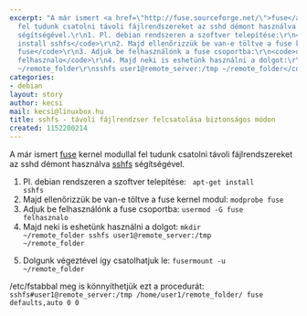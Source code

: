 ```yaml
---
excerpt: "A már ismert <a href=\"http://fuse.sourceforge.net/\">fuse</a> kernel modullal
  fel tudunk csatolni távoli fájlrendszereket az sshd démont használva <a href=\"http://fuse.sourceforge.net/sshfs.html\">sshfs</a>
  ségítségével.\r\n1. Pl. debian rendszeren a szoftver telepítése:\r\n<code> apt-get
  install sshfs</code>\r\n2. Majd ellenőrizzük be van-e töltve a fuse kernel modul:\r\n<code>modprobe
  fuse</code>\r\n3. Adjuk be felhasználónk a fuse csoportba:\r\n<code>usermod -G fuse
  felhasznalo</code>\r\n4. Majd neki is eshetünk használni a dolgot:\r\n<code>mkdir
  ~/remote_folder\r\nsshfs user1@remote_server:/tmp ~/remote_folder</code>\r\n"
categories:
- debian
layout: story
author: kecsi
mail: kecsi@linuxbox.hu
title: sshfs - távoli fájlrendzser felcsatolása biztonságos módon
created: 1152200214
---
```

A már ismert <a href="http://fuse.sourceforge.net/">fuse</a> kernel modullal fel tudunk csatolni távoli fájlrendszereket az sshd démont használva <a href="http://fuse.sourceforge.net/sshfs.html">sshfs</a> ségítségével.
1. Pl. debian rendszeren a szoftver telepítése:
<code> apt-get install sshfs</code>
2. Majd ellenőrizzük be van-e töltve a fuse kernel modul:
<code>modprobe fuse</code>
3. Adjuk be felhasználónk a fuse csoportba:
<code>usermod -G fuse felhasznalo</code>
4. Majd neki is eshetünk használni a dolgot:
<code>mkdir ~/remote_folder
sshfs user1@remote_server:/tmp ~/remote_folder</code>
<!--break-->
5. Dolgunk végeztével így csatolhatjuk le:
<code>fusermount -u ~/remote_folder</code>

/etc/fstabbal meg is könnyíthetjük ezt a procedurát:
<code>sshfs#user1@remote_server:/tmp /home/user1/remote_folder/ fuse defaults,auto 0 0</code>
